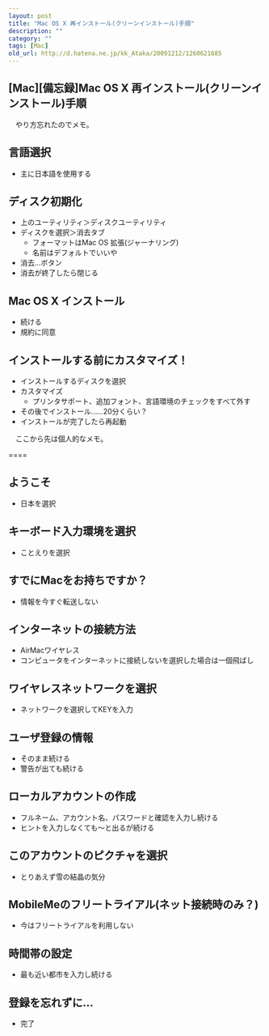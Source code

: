 ```yaml
---
layout: post
title: "Mac OS X 再インストール(クリーンインストール)手順"
description: ""
category: ""
tags: [Mac]
old_url: http://d.hatena.ne.jp/kk_Ataka/20091212/1260621685
---
```


\[Mac\]\[備忘録\]Mac OS X 再インストール(クリーンインストール)手順
------------------------------------------------------------------

　やり方忘れたのでメモ。

言語選択
--------

-   主に日本語を使用する

ディスク初期化
--------------

-   上のユーティリティ＞ディスクユーティリティ
-   ディスクを選択＞消去タブ
    -   フォーマットはMac OS 拡張(ジャーナリング)
    -   名前はデフォルトでいいや
-   消去...ボタン
-   消去が終了したら閉じる

Mac OS X インストール
---------------------

-   続ける
-   規約に同意

インストールする前にカスタマイズ！
----------------------------------

-   インストールするディスクを選択
-   カスタマイズ
    -   プリンタサポート、追加フォント、言語環境のチェックをすべて外す
-   その後でインストール……20分くらい？
-   インストールが完了したら再起動

　ここから先は個人的なメモ。

====

ようこそ
--------

-   日本を選択

キーボード入力環境を選択
------------------------

-   ことえりを選択

すでにMacをお持ちですか？
-------------------------

-   情報を今すぐ転送しない

インターネットの接続方法
------------------------

-   AirMacワイヤレス
-   コンピュータをインターネットに接続しないを選択した場合は一個飛ばし

ワイヤレスネットワークを選択
----------------------------

-   ネットワークを選択してKEYを入力

ユーザ登録の情報
----------------

-   そのまま続ける
-   警告が出ても続ける

ローカルアカウントの作成
------------------------

-   フルネーム、アカウント名、パスワードと確認を入力し続ける
-   ヒントを入力しなくても～と出るが続ける

このアカウントのピクチャを選択
------------------------------

-   とりあえず雪の結晶の気分

MobileMeのフリートライアル(ネット接続時のみ？)
----------------------------------------------

-   今はフリートライアルを利用しない

時間帯の設定
------------

-   最も近い都市を入力し続ける

登録を忘れずに...
-----------------

-   完了
